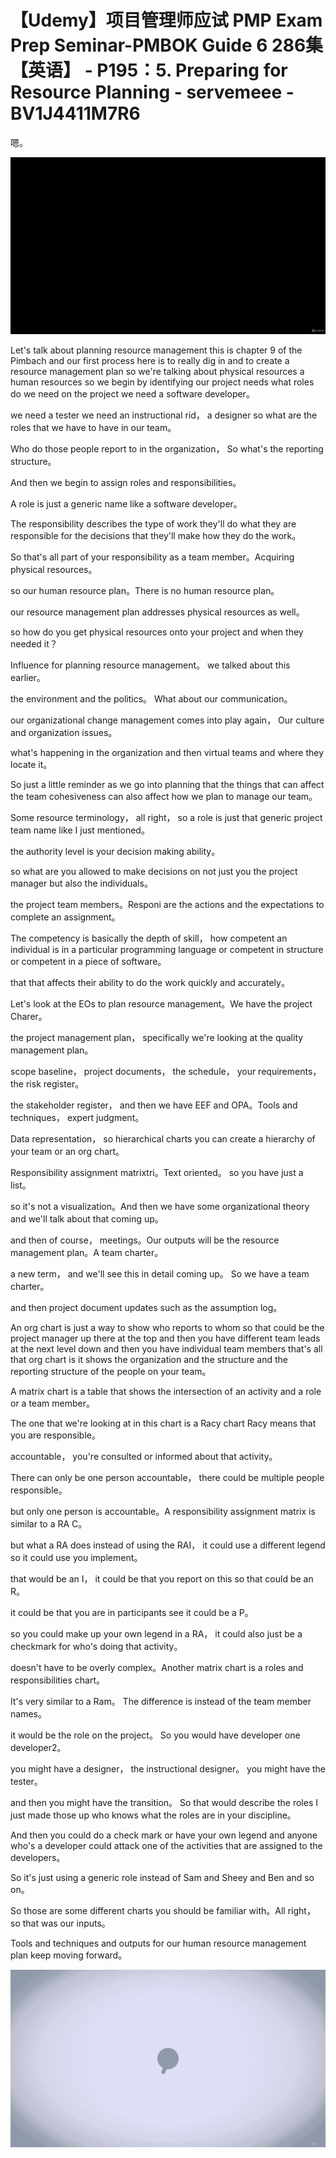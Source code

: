 # 【Udemy】项目管理师应试 PMP Exam Prep Seminar-PMBOK Guide 6  286集【英语】 - P195：5. Preparing for Resource Planning - servemeee - BV1J4411M7R6

嗯。

![](img/ceba9e0af3adf8c44db8f0a6f4b94ffb_1.png)

Let's talk about planning resource management this is chapter 9 of the Pimbach and our first process here is to really dig in and to create a resource management plan so we're talking about physical resources a human resources so we begin by identifying our project needs what roles do we need on the project we need a software developer。

 we need a tester we need an instructional rid， a designer so what are the roles that we have to have in our team。

Who do those people report to in the organization， So what's the reporting structure。

 And then we begin to assign roles and responsibilities。

 A role is just a generic name like a software developer。

 The  responsibility describes the type of work they'll do what they are responsible for the decisions that they'll make how they do the work。

 So that's all part of your responsibility as a team member。Acquiring physical resources。

 so our human resource plan。There is no human resource plan。

 our resource management plan addresses physical resources as well。

 so how do you get physical resources onto your project and when they needed it？

Influence for planning resource management。 we talked about this earlier。

 the environment and the politics。 What about our communication。

 our organizational change management comes into play again， Our culture and organization issues。

 what's happening in the organization and then virtual teams and where they locate it。

 So just a little reminder as we go into planning that the things that can affect the team cohesiveness can also affect how we plan to manage our team。

Some resource terminology， all right， so a role is just that generic project team name like I just mentioned。

 the authority level is your decision making ability。

 so what are you allowed to make decisions on not just you the project manager but also the individuals。

 the project team members。Responi are the actions and the expectations to complete an assignment。

The competency is basically the depth of skill， how competent an individual is in a particular programming language or competent in structure or competent in a piece of software。

 that that affects their ability to do the work quickly and accurately。

Let's look at the EOs to plan resource management。We have the project Charer。

 the project management plan， specifically we're looking at the quality management plan。

 scope baseline， project documents， the schedule， your requirements， the risk register。

 the stakeholder register， and then we have EEF and OPA。Tools and techniques， expert judgment。

Data representation， so hierarchical charts you can create a hierarchy of your team or an org chart。

Responsibility assignment matrixtri。Text oriented。 so you have just a list。

 so it's not a visualization。And then we have some organizational theory and we'll talk about that coming up。

 and then of course， meetings。Our outputs will be the resource management plan。A team charter。

 a new term， and we'll see this in detail coming up。 So we have a team charter。

 and then project document updates such as the assumption log。

An org chart is just a way to show who reports to whom so that could be the project manager up there at the top and then you have different team leads at the next level down and then you have individual team members that's all that org chart is it shows the organization and the structure and the reporting structure of the people on your team。

A matrix chart is a table that shows the intersection of an activity and a role or a team member。

 The one that we're looking at in this chart is a Racy chart Racy means that you are responsible。

 accountable， you're consulted or informed about that activity。

There can only be one person accountable， there could be multiple people responsible。

 but only one person is accountable。A responsibility assignment matrix is similar to a RA C。

 but what a RA does instead of using the RAI， it could use a different legend so it could use you implement。

 that would be an I， it could be that you report on this so that could be an R。

 it could be that you are in participants see it could be a P。

 so you could make up your own legend in a RA， it could also just be a checkmark for who's doing that activity。

 doesn't have to be overly complex。Another matrix chart is a roles and responsibilities chart。

 It's very similar to a Ram。 The difference is instead of the team member names。

 it would be the role on the project。 So you would have developer one developer2。

 you might have a designer， the instructional designer。 you might have the tester。

 and then you might have the transition。 So that would describe the roles I just made those up who knows what the roles are in your discipline。

 And then you could do a check mark or have your own legend and anyone who's a developer could attack one of the activities that are assigned to the developers。

 So it's just using a generic role instead of Sam and Sheey and Ben and so on。

 So those are some different charts you should be familiar with。All right， so that was our inputs。

Tools and techniques and outputs for our human resource management plan keep moving forward。



![](img/ceba9e0af3adf8c44db8f0a6f4b94ffb_3.png)